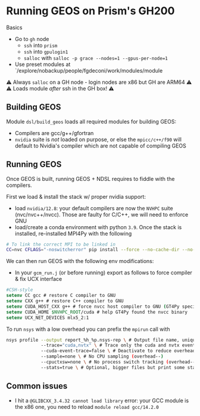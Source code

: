 # Running GEOS on Prism's GH200

Basics

- Go to `gh` node
    - `ssh` into `prism`
    - `ssh` into `gpulogin1`
    - `salloc` with `salloc -p grace --nodes=1 --gpus-per-node=1`
- Use preset modules at `/explore/nobackup/people/fgdeconi/work/modules/module

⚠️ Always `salloc` on a GH node - login nodes are x86 but GH are ARM64 ⚠️
⚠️ Loads module _after_ ssh in the GH box! ⚠️

## Building GEOS

Module `dsl/build_geos` loads all required modules for building GEOS:

- Compilers are gcc/g++/gfortran
- `nvidia` suite is _not_ loaded on purpose, or else the `mpicc/c++/f90` will default to Nvidia's compiler which are not capable of compiling GEOS

## Running GEOS

Once GEOS is built, running GEOS + NDSL requires to fiddle with the compilers.

First we load & install the stack w/ proper nvidia support:

- load `nvidia/12.8`: your default compilers are now the `NVHPC` suite (nvc/nvc++/nvcc). Those are faulty for C/C++, we will need to enforce GNU
- load/create a conda environment with python `3.9`. Once the stack is installed, re-installed MPI4Py with the following

```bash
# To link the correct MPI to be linked in
CC=nvc CFLAGS="-noswitcherror" pip install --force --no-cache-dir --no-binary=mpi4py mpi4py
```

We can then run GEOS with the following env modifications:

- In your `gcm_run.j` (or before running) export as follows to force compiler & fix UCX interface

```csh
#CSH-style
setenv CC gcc # restore C compiler to GNU
setenv CXX g++ # restore C++ compiler to GNU
setenv CUDA_HOST_CXX g++ # force nvcc host compiler to GNU (GT4Py specific)
setenv CUDA_HOME $NVHPC_ROOT/cuda # help GT4Py found the nvcc binary
setenv UCX_NET_DEVICES mlx5_2:1
```

To run `nsys` with a low overhead you can prefix the `mpirun` call with

```bash
nsys profile --output report_%h_%p.nsys-rep \ # Output file name, unique
             --trace="cuda,nvtx" \ # Trace only the cuda and nvtx event
             --cuda-event-trace=false \ # Deactivate to reduce overhead
             --sample=none \ # No CPU sampling (overhead--)
             --cpuctxsw=none \ # No process switch tracking (overhead--)
             --stats=true \ # Optional, bigger files but print some stats
```

## Common issues

- I hit a `@GLIBCXX_3.4.32 cannot load library` error: your GCC module is the x86 one, you need to reload `module reload gcc/14.2.0`
